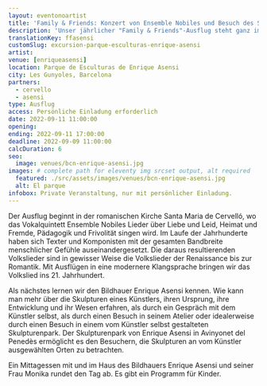 ```yaml
---
layout: eventonoartist
title: 'Family & Friends: Konzert von Ensemble Nobiles und Besuch des Skulpturenparks von Enrique Asensi'
description: 'Unser jährlicher "Family & Friends"-Ausflug steht ganz im Zeichen des Austauschs und der gemeinsamen Erholung.'
translationKey: ffasensi
customSlug: excursion-parque-esculturas-enrique-asensi
artist:
venue: [enriqueasensi]
location: Parque de Esculturas de Enrique Asensi
city: Les Gunyoles, Barcelona
partners:
  - cervello
  - asensi
type: Ausflug
access: Persönliche Einladung erforderlich
date: 2022-09-11 11:00:00
opening:
ending: 2022-09-11 17:00:00
deadline: 2022-09-09 11:00:00
calcDuration: 6
seo:
  image: venues/bcn-enrique-asensi.jpg
images: # complete path for eleventy img srcset output, alt required
  featured: ./src/assets/images/venues/bcn-enrique-asensi.jpg
  alt: El parque
infobox: Private Veranstaltung, nur mit persönlicher Einladung.
---
```


Der Ausflug beginnt in der romanischen Kirche Santa Maria de Cervelló, wo das Vokalquintett Ensemble Nobiles Lieder über Liebe und Leid, Heimat und Fremde, Pädagogik und Frivolität singen wird. Im Laufe der Jahrhunderte haben sich Texter und Komponisten mit der gesamten Bandbreite menschlicher Gefühle auseinandergesetzt. Die daraus resultierenden Volkslieder sind in gewisser Weise die Volkslieder der Renaissance bis zur Romantik. Mit Ausflügen in eine modernere Klangsprache bringen wir das Volkslied ins 21. Jahrhundert.

Als nächstes lernen wir den Bildhauer Enrique Asensi kennen. Wie kann man mehr über die Skulpturen eines Künstlers, ihren Ursprung, ihre Entwicklung und ihr Wesen erfahren, als durch ein Gespräch mit dem Künstler selbst, als durch einen Besuch in seinem Atelier oder idealerweise durch einen Besuch in einem vom Künstler selbst gestalteten Skulpturenpark. Der Skulpturenpark von Enrique Asensi in Avinyonet del Penedès ermöglicht es den Besuchern, die Skulpturen an vom Künstler ausgewählten Orten zu betrachten.

Ein Mittagessen mit und im Haus des Bildhauers Enrique Asensi und seiner Frau Monika rundet den Tag ab.
Es gibt ein Programm für Kinder.
